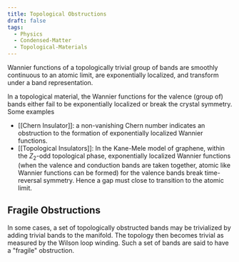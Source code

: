 ```yaml
---
title: Topological Obstructions
draft: false
tags:
  - Physics
  - Condensed-Matter
  - Topological-Materials
---
```

Wannier functions of a topologically trivial group of bands are smoothly continuous to an atomic limit, are exponentially localized, and transform under a band representation. 

In a topological material, the Wannier functions for the valence (group of) bands either fail to be exponentially localized or break the crystal symmetry. Some examples 
- [[Chern Insulator]]: a non-vanishing Chern number indicates an obstruction to the formation of exponentially localized Wannier functions.
- [[Topological Insulators]]: In the Kane-Mele model of graphene, within the $Z_2$-odd topological phase, exponentially localized Wannier functions (when the valence and conduction bands are taken together, atomic like Wannier functions can be formed) for the valence bands break time-reversal symmetry. Hence a gap must close to transition to the atomic limit. 

## Fragile Obstructions

In some cases, a set of topologically obstructed bands may be trivialized by adding trivial bands to the manifold. The topology then becomes trivial as measured by the Wilson loop winding. Such a set of bands are said to have a "fragile" obstruction.
